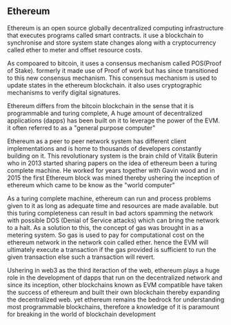 ## Ethereum

Ethereum is an open source globally decentralized computing infrastructure that executes programs called smart contracts. it use a blockchain to synchronise and store system state changes along with a cryptocurrency called ether to meter and offset resource costs.

As compoared to bitcoin, it uses a consensus mechanism called POS(Proof of Stake). formerly it made use of Proof of work but has since transitioned to this new consensus mechanism. This consensus mechanism is used to update states in the ethereum blockchain. it also uses cryptographic mechanisms to verify digital signatures.

Ethereum differs from the bitcoin blockchain in the sense that it is programmable and turing complete, A huge amount of decentralized applications (dapps) has been built on it to leverage the power of the EVM. it often referred to as a "general purpose computer"

Ethereum as a peer to peer network system has different client implementations and is home to thousands of developers constantly building on it. This revolutionary system is the brain child of Vitalik Buterin who in 2013 started sharing papers on the idea of ethereum been a turing complete machine. He worked for years together with Gavin wood and in 2015 the first Ethereum block was mined thereby ushering the inception of ethereum which came to be know as the "world computer"

As a turing complete machine, ethereum can run and process problems given to it as long as adequate time and resources are made available. but this turing completeness can result in bad actors spamming the network with possible DOS (Denial of Service attacks) which can bring the network to a halt. As a solution to this, the concept of gas was brought in as a metering system. So gas is used to pay for computational cost on the ethereum network in the network coin called ether. hence the EVM will ultimately execute a transaction if the gas provided is sufficient to run the given transaction else such a transaction will revert.

Ushering in web3 as the third iteraction of the web, ethereum plays a huge role in the development of dapps that run on the decentralized network and since its inception, other blockchains known as EVM compatible have taken the success of ethereum and built their own blockchain thereby expanding the decentralized web. yet ethereum remains the bedrock for understanding most programmable blockchains, therefore a knowledge of it is paramount for breaking in the world of blockchain development
